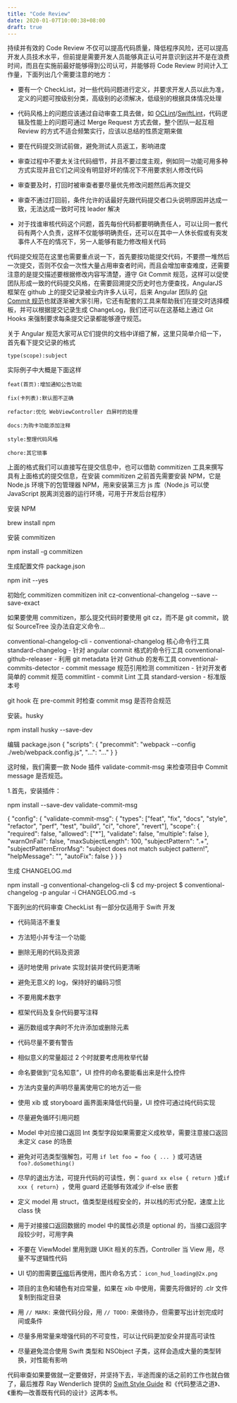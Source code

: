 ```yaml
---
title: "Code Review"
date: 2020-01-07T10:00:38+08:00
draft: true
---
```


持续并有效的 Code Review 不仅可以提高代码质量，降低程序风险，还可以提高开发人员技术水平，但前提是需要开发人员能够真正认可并意识到这并不是在浪费时间，而且在实施前最好能够得到公司认可，并能够将 Code Review 时间计入工作量，下面列出几个需要注意的地方：

- 要有一个 CheckList，对一些代码问题进行定义，并要求开发人员以此为准，定义的问题可按级别分类，高级别的必须解决，低级别的根据具体情况处理

- 代码风格上的问题应该通过自动审查工具去做，如 [OCLint](https://github.com/oclint/oclint)/[SwiftLint](https://github.com/realm/SwiftLint)，代码逻辑及性能上的问题可通过 Merge Request 方式去做，整个团队一起互相 Review 的方式不适合频繁实行，应该以总结的性质定期来做

- 要在代码提交测试前做，避免测试人员返工，影响进度

- 审查过程中不要太关注代码细节，并且不要过度主观，例如同一功能可用多种方式实现并且它们之间没有明显好坏的情况下不用要求别人修改代码

- 审查要及时，打回时被审查者要尽量优先修改问题然后再次提交

- 审查不通过打回前，条件允许的话最好先跟代码提交者口头说明原因并达成一致，无法达成一致时可找 leader 解决

- 对于找谁审核代码这个问题，首先每份代码都要明确责任人，可以让同一套代码有两个人负责，这样不仅能够明确责任，还可以在其中一人休长假或有突发事件人不在的情况下，另一人能够有能力修改相关代码

代码提交规范在这里也需要重点说一下，首先要按功能提交代码，不要攒一堆然后一次提交，否则不仅会一次性大量占用审查者时间，而且会增加审查难度，还需要注意的是提交描述要根据修改内容写清楚，遵守 Git Commit 规范，这样可以促使团队形成一致的代码提交风格，在需要回溯提交历史时也方便查找，AngularJS 框架在 github 上的提交记录被业内许多人认可，后来 Angular 团队的 [Git Commit 规范](https://github.com/angular/angular.js/blob/master/DEVELOPERS.md#-git-commit-guidelines)也就逐渐被大家引用，它还有配套的工具来帮助我们在提交时选择模板，并可以根据提交记录生成 ChangeLog，我们还可以在这基础上通过 Git Hooks 来强制要求每条提交记录都能够遵守规范。

关于 Angular 规范大家可从它们提供的文档中详细了解，这里只简单介绍一下，首先看下提交记录的格式

```
type(scope):subject
```

实际例子中大概是下面这样

```
feat(首页):增加通知公告功能

fix(卡列表):默认图不正确

refactor:优化 WebViewController 白屏时的处理

docs:为购卡功能添加注释

style:整理代码风格

chore:其它琐事
```

上面的格式我们可以直接写在提交信息中，也可以借助 commitizen 工具来撰写具有上面格式的提交信息，在安装 commitizen 之前首先需要安装 NPM，它是 Node.js 环境下的包管理器 NPM，用来安装第三方 js 库（Node.js 可以使 JavaScript 脱离浏览器的运行环境，可用于开发后台程序）

安装 NPM

brew install npm

安装 commitizen

npm install -g commitizen

生成配置文件 package.json

npm init --yes

初始化 commitizen
commitizen init cz-conventional-changelog --save --save-exact

如果要使用 commitizen，那么提交代码时要使用 git cz，而不是 git commit，貌似 SourceTree 没办法自定义命令...





conventional-changelog-cli - conventional-changelog 核心命令行工具
standard-changelog - 针对 angular commit 格式的命令行工具
conventional-github-releaser - 利用 git metadata 针对 Github 的发布工具
conventional-commits-detector - commit message 规范引用检测
commitizen - 针对开发者简单的 commit 规范
commitlint - commit Lint 工具
standard-version - 标准版本号



git hook 在 pre-commit 时检查 commit msg 是否符合规范

安装。husky

npm install husky --save-dev

编辑 package.json
{
  "scripts": {
    "precommit": "webpack  --config ./web/webpack.config.js",
    "...": "..."
  }
}

这时候，我们需要一款 Node 插件 validate-commit-msg 来检查项目中 Commit message 是否规范。

1.首先，安装插件：

npm install --save-dev validate-commit-msg

{
  "config": {
    "validate-commit-msg": {
  "types": ["feat", "fix", "docs", "style", "refactor", "perf", "test", "build", "ci", "chore", "revert"],
  "scope": {
    "required": false,
    "allowed": ["*"],
    "validate": false,
    "multiple": false
  },
  "warnOnFail": false,
  "maxSubjectLength": 100,
  "subjectPattern": ".+",
  "subjectPatternErrorMsg": "subject does not match subject pattern!",
  "helpMessage": "",
  "autoFix": false
}
  }
}

生成 CHANGELOG.md

npm install -g conventional-changelog-cli
$ cd my-project
$ conventional-changelog -p angular -i CHANGELOG.md -s

下面列出的代码审查 CheckList 有一部分仅适用于 Swift 开发

- 代码简洁不重复

- 方法短小并专注一个功能

- 删除无用的代码及资源

- 适时地使用 private 实现封装并使代码更清晰

- 避免无意义的 log，保持好的编码习惯

- 不要用魔术数字

- 框架代码及复杂代码要写注释

- 遍历数组或字典时不允许添加或删除元素

- 代码尽量不要有警告

- 相似意义的常量超过 2 个时就要考虑用枚举代替

- 命名要做到“见名知意”，UI 控件的命名要能看出来是什么控件

- 方法内变量的声明尽量离使用它的地方近一些

- 使用 xib 或 storyboard 画界面来降低代码量，UI 控件可通过纯代码实现

- 尽量避免循环引用问题

- Model 中对应接口返回 Int 类型字段如果需要定义成枚举，需要注意接口返回未定义 case 的场景

- 避免对可选类型强解包，可用 `if let foo = foo { ... }` 或可选链 `foo?.doSomething()`

- 尽早的退出方法，可提升代码的可读性，例：`guard xx else { return }`或`if xxx { return} `，使用 guard 还能够有效减少 if-else 嵌套 

- 定义 model 用 struct，值类型是线程安全的，并以栈的形式分配，速度上比 class 快

- 用于对接接口返回数据的 model 中的属性必须是 optional 的，当接口返回字段较少时，可用字典

- 不要在 ViewModel 里用到跟 UIKit 相关的东西，Controller 当 View 用，尽量不写逻辑性代码

- UI 切的图需要[压缩](https://tinypng.com)后再使用，图片命名方式：
`icon_hud_loading@2x.png`

- 项目的主色和辅色有对应常量，如果在 xib 中使用，需要先将做好的 .clr 文件复制到指定目录

- 用 `// MARK:` 来做代码分段，用 `// TODO:` 来做待办，但需要写出计划完成时间或条件

- 尽量多用常量来增强代码的不可变性，可以让代码更加安全并提高可读性

- 尽量避免混合使用 Swift 类型和 NSObject 子类，这样会造成大量的类型转换，对性能有影响

代码审查如果要做就一定要做好，并坚持下去，半途而废的话之前的工作也就白做了，最后推荐 Ray Wenderlich 提供的 [Swift Style Guide](https://github.com/raywenderlich/swift-style-guide) 和《代码整洁之道》、《重构—改善既有代码的设计》这两本书。






